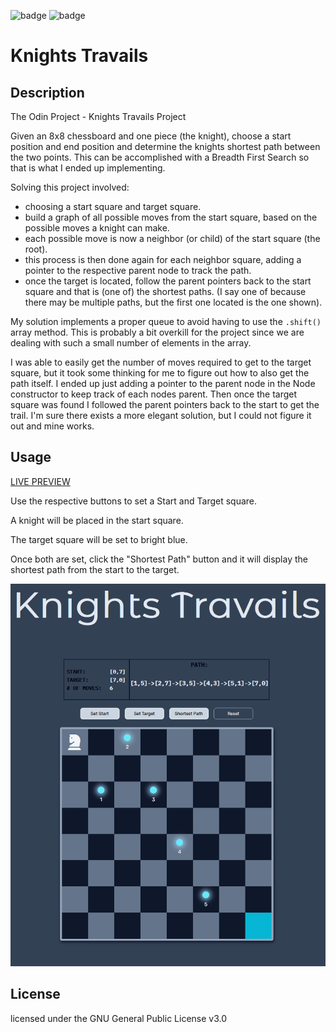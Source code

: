 ![badge](https://img.shields.io/github/languages/top/nronzel/knights-travails) ![badge](https://img.shields.io/github/license/nronzel/knights-travails)

# Knights Travails

## Description

The Odin Project - Knights Travails Project

Given an 8x8 chessboard and one piece (the knight), choose a start position and end position and determine the knights shortest path between the two points. This can be accomplished with a Breadth First Search so that is what I ended up implementing.

Solving this project involved:

- choosing a start square and target square.
- build a graph of all possible moves from the start square, based on the possible moves a knight can make.
- each possible move is now a neighbor (or child) of the start square (the root).
- this process is then done again for each neighbor square, adding a pointer to the respective parent node to track the path.
- once the target is located, follow the parent pointers back to the start square and that is (one of) the shortest paths. (I say one of because there may be multiple paths, but the first one located is the one shown).

My solution implements a proper queue to avoid having to use the `.shift()` array method. This is probably a bit overkill for the project since we are dealing with such a small number of elements in the array.

I was able to easily get the number of moves required to get to the target square, but it took some thinking for me to figure out how to also get the path itself. I ended up just adding a pointer to the parent node in the Node constructor to keep track of each nodes parent. Then once the target square was found I followed the parent pointers back to the start to get the trail. I'm sure there exists a more elegant solution, but I could not figure it out and mine works.

## Usage

[LIVE PREVIEW](https://nronzel.github.io/Knights-Travails/)

Use the respective buttons to set a Start and Target square.

A knight will be placed in the start square.

The target square will be set to bright blue.

Once both are set, click the "Shortest Path" button and it will display the shortest path from the start to the target.

![screenshot](/dist/assets//imgs/screenshot.png)

## License

licensed under the GNU General Public License v3.0
